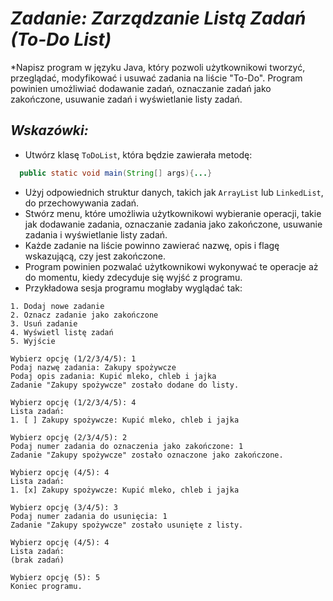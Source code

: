 # ***Zadanie: Zarządzanie Listą Zadań (To-Do List)***

*Napisz program w języku Java, który pozwoli użytkownikowi tworzyć, przeglądać, modyfikować i usuwać zadania na liście "To-Do". Program powinien umożliwiać dodawanie zadań, oznaczanie zadań jako zakończone, usuwanie zadań i wyświetlanie listy zadań.
## **_Wskazówki:_**
* Utwórz klasę `ToDoList`, która będzie zawierała metodę:
```java
  public static void main(String[] args){...}
```
* Użyj odpowiednich struktur danych, takich jak `ArrayList` lub `LinkedList`, do przechowywania zadań.
* Stwórz menu, które umożliwia użytkownikowi wybieranie operacji, takie jak dodawanie zadania, oznaczanie zadania jako zakończone, usuwanie zadania i wyświetlanie listy zadań.
* Każde zadanie na liście powinno zawierać nazwę, opis i flagę wskazującą, czy jest zakończone.
* Program powinien pozwalać użytkownikowi wykonywać te operacje aż do momentu, kiedy zdecyduje się wyjść z programu.
* Przykładowa sesja programu mogłaby wyglądać tak:

```
1. Dodaj nowe zadanie
2. Oznacz zadanie jako zakończone
3. Usuń zadanie
4. Wyświetl listę zadań
5. Wyjście

Wybierz opcję (1/2/3/4/5): 1
Podaj nazwę zadania: Zakupy spożywcze
Podaj opis zadania: Kupić mleko, chleb i jajka
Zadanie "Zakupy spożywcze" zostało dodane do listy.

Wybierz opcję (1/2/3/4/5): 4
Lista zadań:
1. [ ] Zakupy spożywcze: Kupić mleko, chleb i jajka

Wybierz opcję (2/3/4/5): 2
Podaj numer zadania do oznaczenia jako zakończone: 1
Zadanie "Zakupy spożywcze" zostało oznaczone jako zakończone.

Wybierz opcję (4/5): 4
Lista zadań:
1. [x] Zakupy spożywcze: Kupić mleko, chleb i jajka

Wybierz opcję (3/4/5): 3
Podaj numer zadania do usunięcia: 1
Zadanie "Zakupy spożywcze" zostało usunięte z listy.

Wybierz opcję (4/5): 4
Lista zadań:
(brak zadań)

Wybierz opcję (5): 5
Koniec programu.
```
